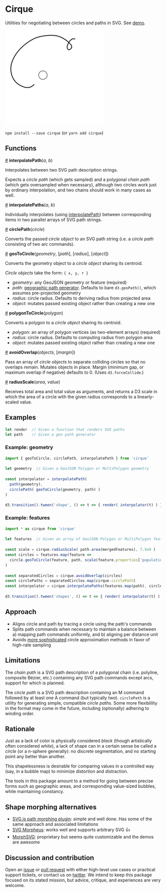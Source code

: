 # Cirque

Utilities for negotiating between circles and paths in SVG. See [demo](http://projects.two-n.com/cirque/).

![Cirque](loop.gif)

`npm install --save cirque` (or `yarn add cirque`)


## Functions

<a href="#interpolatePath" name="interpolatePath">#</a> __interpolatePath__(_a_, _b_)

Interpolates between two SVG path description strings.

Expects a _circle path_ (which gets sampled) and a polygonal _chain path_ (which gets oversampled when necessary), although two circles work just by ordinary interpolation, and two chains should work in many cases as well.

<a href="#interpolatePaths" name="interpolatePaths">#</a> __interpolatePaths__(_a_, _b_)

Individually interpolates (using [interpolatePath](#interpolatePath)) between corresponding items in two parallel arrays of SVG path strings.

<a href="#circlePath" name="circlePath">#</a> __circlePath__(_circle_)

Converts the passed _circle object_ to an SVG path string (i.e. a _circle path_ consisting of two arc commands).

<a href="#geoToCircle" name="geoToCircle">#</a> __geoToCircle__(_geometry_, [_path_], [_radius_], [_object_])

Converts the geometry object to a _circle object_ sharing its centroid.

_Circle objects_ take the form: `{ x, y, r }`

- _geometry_: any GeoJSON geometry or feature (required)
- _path_: [geographic path generator](https://github.com/d3/d3-geo#geoPath). Defaults to bare `d3.geoPath()`, which assumes pre-projected geometry
- _radius_: circle radius. Defaults to deriving radius from projected area
- _object_: mutates passed existing object rather than creating a new one

<a href="#polygonToCircle" name="polygonToCircle">#</a> __polygonToCircle__(_polygon_)

Converts a polygon to a _circle object_ sharing its centroid.

- _polygon_: an array of polygon vertices (as two-element arrays) (required)
- _radius_: circle radius. Defaults to computing radius from polygon area
- _object_: mutates passed existing object rather than creating a new one

<a href="#avoidOverlap" name="avoidOverlap">#</a> __avoidOverlap__(_objects_, [_margin_])

Pass an array of _circle objects_ to separate colliding circles so that no overlaps remain. Mutates objects in place. Margin (minimum gap, or maximum overlap if negative) defaults to 0. (Uses `d3.forceCollide`.)

<a href="#radiusScale" name="radiusScale">#</a> __radiusScale__(_area_, _value_)

Receives total area and total value as arguments, and returns a D3 scale in which the area of a circle with the given radius corresponds to a linearly-scaled value.


## Examples
```js
let render  // Given a function that renders SVG paths
let path    // Given a geo path generator
```

### Example: geometry
```js
import { geoToCircle, circlePath, interpolatePath } from 'cirque'

let geometry  // Given a GeoJSON Polygon or MultiPolygon geometry

const interpolator = interpolatePath(
  path(geometry),
  circlePath( geoToCircle(geometry, path) )
)

d3.transition().tween('shape', () => t => { render( interpolator(t) ) })
```

### Example: features

```js
import * as cirque from 'cirque'

let features  // Given an array of GeoJSON Polygon or MultiPolygon features

const scale = cirque.radiusScale( path.area(mergedFeatures), 7.5e9 )
const circles = features.map(feature =>
  circle.geoToCircle(feature, path, scale(feature.properties['population']))
)

const separatedCircles = cirque.avoidOverlap(circles)
const circlePaths = separatedCircles.map(cirque.circlePath)
const interpolator = cirque.interpolatePaths(features.map(path), circlePaths)

d3.transition().tween('shapes', () => t => { render( interpolator(t) ) })
```


## Approach

- Aligns circle and path by tracing a circle using the path's commands
- Splits path commands when necessary to maintain a balance between a) mapping path commands uniformly, and b) aligning per distance unit
- Avoids [more sophisticated](http://spencermortensen.com/articles/bezier-circle/) circle approximation methods in favor of high-rate sampling


## Limitations

The _chain path_ is a SVG path description of a polygonal chain (i.e. polyline, composite Bézier, etc.) containing any SVG path commands except arcs, support for which is planned.

The _circle path_ is a SVG path description containing an M command followed by at least one A command (but typically two). `circlePath` is a utility for generating simple, compatible _circle paths_. Some more flexiblility in the format may come in the future, including (optionally) adhering to winding order.


## Rationale

Just as a lack of color is physically considered _black_ (though artistically often considered _white_), a lack of shape can in a certain sense be called a _circle_ (or a n-sphere generally): no discrete segmentation, and no starting point any better than another.

This shapelessness is desirable for comparing values in a controlled way (say, in a bubble map) to minimize distortion and distraction.

The tools in this package amount to a method for going between precise forms such as geographic areas, and corresponding value-sized bubbles, while maintaining constancy.


## Shape morphing alternatives

- [SVG.js path morphing plugin](https://github.com/svgdotjs/svg.pathmorphing.js): simple and well done. Has some of the same approach and associated limitations
- [SVG Morpheus](http://alexk111.github.io/SVG-Morpheus/): works well and supports arbitrary SVG 👍
- [MorphSVG](https://greensock.com/morphSVG): proprietary but seems quite customizable and the demos are awesome


## Discussion and contribution

Open an [issue](https://github.com/two-n/cirque/issues/new) or [pull request](https://github.com/two-n/cirque/compare) with either high-level use cases or practical support tickets, or contact us on [twitter](https://twitter.com/2nfo). We intend to keep this package focused on its stated mission, but advice, critique, and experiences are very welcome.
